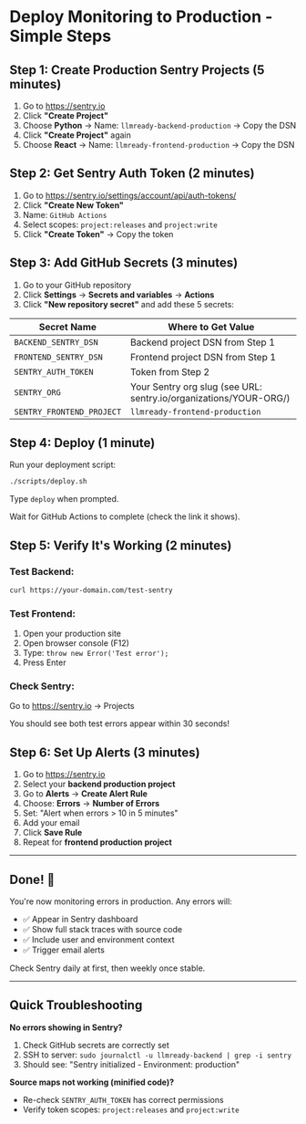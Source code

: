 # Deploy Monitoring to Production - Simple Steps

## Step 1: Create Production Sentry Projects (5 minutes)

1. Go to https://sentry.io
2. Click **"Create Project"**
3. Choose **Python** → Name: `llmready-backend-production` → Copy the DSN
4. Click **"Create Project"** again
5. Choose **React** → Name: `llmready-frontend-production` → Copy the DSN

## Step 2: Get Sentry Auth Token (2 minutes)

1. Go to https://sentry.io/settings/account/api/auth-tokens/
2. Click **"Create New Token"**
3. Name: `GitHub Actions`
4. Select scopes: `project:releases` and `project:write`
5. Click **"Create Token"** → Copy the token

## Step 3: Add GitHub Secrets (3 minutes)

1. Go to your GitHub repository
2. Click **Settings** → **Secrets and variables** → **Actions**
3. Click **"New repository secret"** and add these 5 secrets:

| Secret Name | Where to Get Value |
|------------|-------------------|
| `BACKEND_SENTRY_DSN` | Backend project DSN from Step 1 |
| `FRONTEND_SENTRY_DSN` | Frontend project DSN from Step 1 |
| `SENTRY_AUTH_TOKEN` | Token from Step 2 |
| `SENTRY_ORG` | Your Sentry org slug (see URL: sentry.io/organizations/YOUR-ORG/) |
| `SENTRY_FRONTEND_PROJECT` | `llmready-frontend-production` |

## Step 4: Deploy (1 minute)

Run your deployment script:

```bash
./scripts/deploy.sh
```

Type `deploy` when prompted.

Wait for GitHub Actions to complete (check the link it shows).

## Step 5: Verify It's Working (2 minutes)

### Test Backend:
```bash
curl https://your-domain.com/test-sentry
```

### Test Frontend:
1. Open your production site
2. Open browser console (F12)
3. Type: `throw new Error('Test error');`
4. Press Enter

### Check Sentry:
Go to https://sentry.io → Projects

You should see both test errors appear within 30 seconds!

## Step 6: Set Up Alerts (3 minutes)

1. Go to https://sentry.io
2. Select your **backend production project**
3. Go to **Alerts** → **Create Alert Rule**
4. Choose: **Errors** → **Number of Errors**
5. Set: "Alert when errors > 10 in 5 minutes"
6. Add your email
7. Click **Save Rule**
8. Repeat for **frontend production project**

---

## Done! 🎉

You're now monitoring errors in production. Any errors will:
- ✅ Appear in Sentry dashboard
- ✅ Show full stack traces with source code
- ✅ Include user and environment context
- ✅ Trigger email alerts

Check Sentry daily at first, then weekly once stable.

---

## Quick Troubleshooting

**No errors showing in Sentry?**
1. Check GitHub secrets are correctly set
2. SSH to server: `sudo journalctl -u llmready-backend | grep -i sentry`
3. Should see: "Sentry initialized - Environment: production"

**Source maps not working (minified code)?**
- Re-check `SENTRY_AUTH_TOKEN` has correct permissions
- Verify token scopes: `project:releases` and `project:write`